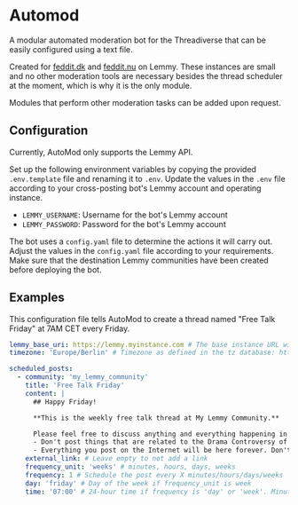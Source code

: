 # Automod

A modular automated moderation bot for the Threadiverse that can be easily configured using a text file.

Created for [feddit.dk](https://feddit.dk) and [feddit.nu](https://feddit.nu) on Lemmy. These instances are small and no other moderation tools are necessary besides the thread scheduler at the moment, which is why it is the only module.

Modules that perform other moderation tasks can be added upon request.

## Configuration

Currently, AutoMod only supports the Lemmy API.

Set up the following environment variables by copying the provided `.env.template` file and renaming it to `.env`. Update the values in the `.env` file according to your cross-posting bot's Lemmy account and operating instance.

- `LEMMY_USERNAME`: Username for the bot's Lemmy account
- `LEMMY_PASSWORD`: Password for the bot's Lemmy account

The bot uses a `config.yaml` file to determine the actions it will carry out. Adjust the values in the `config.yaml` file according to your requirements. Make sure that the destination Lemmy communities have been created before deploying the bot.

## Examples

This configuration file tells AutoMod to create a thread named "Free Talk Friday" at 7AM CET every Friday.

```yaml
lemmy_base_uri: https://lemmy.myinstance.com # The base instance URL without anything trailing like /api/v3/
timezone: 'Europe/Berlin' # Timezone as defined in the tz database: https://en.wikipedia.org/wiki/List_of_tz_database_time_zones

scheduled_posts:
  - community: 'my_lemmy_community'
    title: 'Free Talk Friday'
    content: |
      ## Happy Friday!

      **This is the weekly free talk thread at My Lemmy Community.**

      Please feel free to discuss anything and everything happening in your life! Remember to respect the forum rules:
      - Don't post things that are related to the Drama Controversy of $CURRENTYEAR.
      - Everything you post on the Internet will be here forever. Don't reveal any personally identifiable information.
    external_link: # Leave empty to not add a link
    frequency_unit: 'weeks' # minutes, hours, days, weeks
    frequency: 1 # Schedule the post every X minutes/hours/days/weeks
    day: 'friday' # Day of the week if frequency_unit is week
    time: '07:00' # 24-hour time if frequency is 'day' or 'week'. Minutes or seconds otherwise. See https://schedule.readthedocs.io/en/stable/examples.html for more info
```